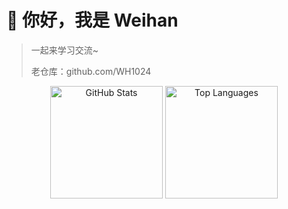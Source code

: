 # 👋 你好，我是 Weihan

> 一起来学习交流~
>
> 老仓库：github.com/WH1024
> 
<div align="center">

<!-- GitHub 统计卡片 - 主题感知 -->
<picture>
  <source media="(prefers-color-scheme: dark)" srcset="https://github-readme-stats.vercel.app/api?username=hhhweihan&theme=tokyonight&show_icons=true&include_all_commits=true">
  <source media="(prefers-color-scheme: light)" srcset="https://github-readme-stats.vercel.app/api?username=hhhweihan&theme=default&show_icons=true&include_all_commits=true">
  <img src="https://github-readme-stats.vercel.app/api?username=hhhweihan" alt="GitHub Stats" height="180em">
</picture>

<!-- 语言统计 - 主题感知 -->
<picture>
  <source media="(prefers-color-scheme: dark)" srcset="https://github-readme-stats.vercel.app/api/top-langs/?username=hhhweihan&theme=tokyonight&layout=compact&hide=html,css,scss">
  <source media="(prefers-color-scheme: light)" srcset="https://github-readme-stats.vercel.app/api/top-langs/?username=hhhweihan&theme=default&layout=compact&hide=html,css,scss">
  <img src="https://github-readme-stats.vercel.app/api/top-langs/?username=hhhweihan" alt="Top Languages" height="180em">
</picture>

</div>
